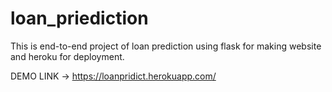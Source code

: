# loan_priediction

This is end-to-end project of loan prediction using flask for making website and heroku for deployment.


DEMO LINK -> https://loanpridict.herokuapp.com/
